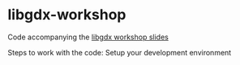 libgdx-workshop
===============

Code accompanying the [libgdx workshop slides](https://docs.google.com/presentation/d/1eg6mdvSA_pzZsv6EBJ24bFNRXyk32nsSt1Un-nILaho/edit?usp=sharing)

Steps to work with the code:
Setup your development environment
